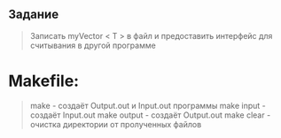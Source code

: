 ## Задание
> Записать myVector < T > в файл и предоставить интерфейс для считывания в другой программе

# Makefile:
>make - создаёт Output.out и Input.out программы
>make input - создаёт Input.out
>make output - создаёт Output.out
>make clear - очистка директории от пролученных файлов

